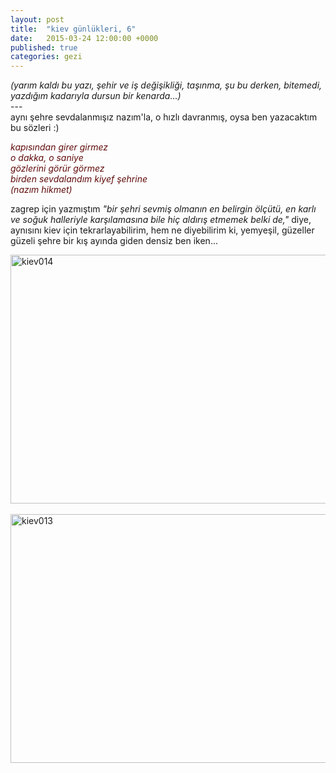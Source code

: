 ```yaml
---
layout: post
title:  "kiev günlükleri, 6"
date:   2015-03-24 12:00:00 +0000
published: true
categories: gezi
---
```


<p><em>(yarım kaldı bu yazı, şehir ve iş değişikliği, taşınma, şu bu derken, bitemedi, yazdığım kadarıyla dursun bir kenarda...)</em><br />---<br />aynı şehre sevdalanmışız nazım'la, o hızlı davranmış, oysa ben yazacaktım bu sözleri :)</p>
<p><span style="color: #610b0b;"><em>kapısından girer girmez</em><br /><em>o dakka, o saniye</em><br /><em>gözlerini görür görmez</em><br /><em>birden sevdalandım kiyef şehrine<br />(nazım hikmet)</em></span></p>
<p>zagrep için yazmıştım <em>"bir şehri sevmiş olmanın en belirgin ölçütü, en karlı ve soğuk halleriyle karşılamasına bile hiç aldırış etmemek belki de,"</em> diye, aynısını kiev için tekrarlayabilirim, hem ne diyebilirim ki, yemyeşil, güzeller güzeli şehre bir kış ayında giden densiz ben iken...</p>
<p><a title="kiev014" href="https://lanartri.deviantart.com/art/Kiev014-563756766" target="_blank" rel="noopener"><img class="" src="https://orig10.deviantart.net/5ad3/f/2015/275/a/0/kiev014_by_lanartri-d9bn9i6.jpg" alt="kiev014" width="598" height="398" /><br /></a><br /><a title="kiev013" href="https://lanartri.deviantart.com/art/Kiev013-563756760" target="_blank" rel="noopener"><img src="https://orig12.deviantart.net/2157/f/2015/275/4/c/kiev013_by_lanartri-d9bn9i0.jpg" alt="kiev013" width="598" height="398" /></a></p>
